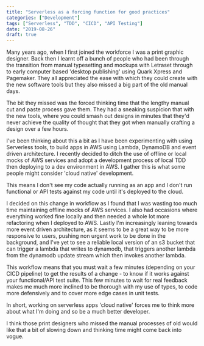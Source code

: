 ```yaml
---
title: "Serverless as a forcing function for good practices"
categories: ["Development"]
tags: ["Serverless", "TDD", "CICD", "API Testing"]
date: "2019-08-26"
draft: true
---
```


Many years ago, when I first joined the workforce I was a print graphic designer. Back then I learnt off a bunch of people who had been through the transition from manual typesetting and mockups with Letraset through to early computer based 'desktop publishing' using Quark Xpress and Pagemaker. They all appreciated the ease with which they could create with the new software tools but they also missed a  big part of the old manual days. 

The bit they missed was the forced thinking time that the lengthy manual cut and paste process gave them. They had a sneaking suspicion that with the new tools, where you could smash out designs in minutes that they'd never achieve the quality of thought that they got when manually crafting a design over a few hours.

I've been thinking about this a bit as I have been experimenting with using Serverless tools, to build apps in AWS using Lambda, DynamoDB and event driven architecture. I recently decided to ditch the use of offline or local mocks of AWS services and adopt a development process of local TDD then deploying to a dev environment in AWS. I gather this is what some people might consider 'cloud native' development.

This means I don't see my code actually running as an app and I don't run functional or API tests against my code until it's deployed to the cloud.

I decided on this change in workflow as I found that I was wasting too much time maintaining offline mocks of AWS services. I also had occasions where everything worked fine locally and then needed a whole lot more refactoring when I deployed to AWS. Lastly I'm increasingly leaning towards more event driven architecture, as it seems to be a great way to be more responsive to users, pushing non urgent work to be done in the background, and I've yet to see a reliable local version of an s3 bucket that can trigger a lambda that writes to dynamodb, that triggers another lambda from the dynamodb update stream which then invokes another lambda.

This workflow means that you must wait a few minutes (depending on your CICD pipeline) to get the results of a change - to know if it works against your functional/API test suite. This few minutes to wait for real feedback makes me much more inclined to be thorough with my use of types, to code more defensively and to cover more edge cases in unit tests.

In short, working on serverless apps 'cloud native' forces me to think more about what I'm doing and so be a much better developer. 

I think those print designers who missed the manual processes of old would like that a bit of slowing down and thinking time might come back into vogue.

